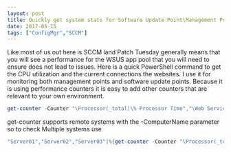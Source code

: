 ```yaml
---
layout: post
title: Quickly get system stats for Software Update Point\Management Point
date: 2017-05-15
tags: ["ConfigMgr","SCCM"]
---
```


Like most of us out here is SCCM land Patch Tuesday generally means that you will see a performance for the WSUS app pool that you will need to ensure does not lead to issues. Here is a quick PowerShell command  to get the CPU utilization and the current connections the websites. I use it for monitoring both management points and software update points. Because it is using performance counters it is easy to add other counters that are relevant to your own environment.
```powershell
get-counter -Counter "\Processor(_total)\% Processor Time","\Web Service(*)\Current Anonymous Users","\Memory\% Committed Bytes in Use","\Memory\Available MBytes"
```
get-counter supports remote systems with the -ComputerName parameter so to check Multiple systems use
```powershell
"Server01","Server02","Server03"|%{get-counter -Counter "\Processor(_total)\% Processor Time","\Web Service(*)\Current Anonymous Users","\Memory\% Committed Bytes in Use","\Memory\Available MBytes" -ComputerName $_}
```